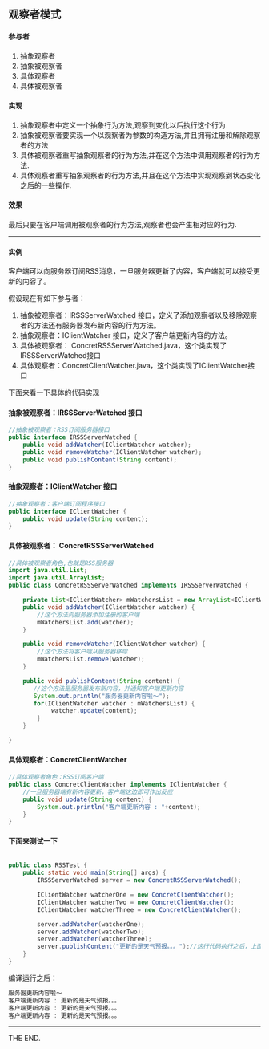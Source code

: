 ## 观察者模式

#### 参与者
1. 抽象观察者
2. 抽象被观察者
3. 具体观察者
4. 具体被观察者

#### 实现
1. 抽象观察者中定义一个抽象行为方法,观察到变化以后执行这个行为
2. 抽象被观察者要实现一个以观察者为参数的构造方法,并且拥有注册和解除观察者的方法
3. 具体被观察者重写抽象观察者的行为方法,并在这个方法中调用观察者的行为方法.
4. 具体观察者重写抽象观察者的行为方法,并且在这个方法中实现观察到状态变化之后的一些操作.

#### 效果
最后只要在客户端调用被观察者的行为方法,观察者也会产生相对应的行为.

- - -

#### 实例

客户端可以向服务器订阅RSS消息，一旦服务器更新了内容，客户端就可以接受更新的内容了。

假设现在有如下参与者：

1. 抽象被观察者：IRSSServerWatched 接口，定义了添加观察者以及移除观察者的方法还有服务器发布新内容的行为方法。
2. 抽象观察者：IClientWatcher 接口，定义了客户端更新内容的方法。
3. 具体被观察者： ConcretRSSServerWatched.java，这个类实现了IRSSServerWatched接口
4. 具体观察者：ConcretClientWatcher.java，这个类实现了IClientWatcher接口

下面来看一下具体的代码实现

####  抽象被观察者：IRSSServerWatched 接口

```java
//抽象被观察者：RSS订阅服务器接口
public interface IRSSServerWatched {
    public void addWatcher(IClientWatcher watcher);
    public void removeWatcher(IClientWatcher watcher);
    public void publishContent(String content);
}
```

#### 抽象观察者：IClientWatcher 接口

```java
//抽象观察者：客户端订阅程序接口
public interface IClientWatcher {
    public void update(String content);
}
```

#### 具体被观察者： ConcretRSSServerWatched

```java
//具体被观察者角色,也就是RSS服务器
import java.util.List;
import java.util.ArrayList;
public class ConcretRSSServerWatched implements IRSSServerWatched {

    private List<IClientWatcher> mWatchersList = new ArrayList<IClientWatcher>();
    public void addWatcher(IClientWatcher watcher) {
        //这个方法向服务器添加注册的客户端
        mWatchersList.add(watcher);
    }

    public void removeWatcher(IClientWatcher watcher) {
        //这个方法将客户端从服务器移除
        mWatchersList.remove(watcher);
    }

    public void publishContent(String content) {
       //这个方法是服务器发布新内容，并通知客户端更新内容
       System.out.println("服务器更新内容啦～");
       for(IClientWatcher watcher : mWatchersList) {
            watcher.update(content);
        }
    }

}

```

#### 具体观察者：ConcretClientWatcher

```java
//具体观察者角色：RSS订阅客户端
public class ConcretClientWatcher implements IClientWatcher {
    //一旦服务器端有新内容更新，客户端这边即可作出反应
    public void update(String content) {
        System.out.println("客户端更新内容 : "+content);
    }
}
```

#### 下面来测试一下

```java

public class RSSTest {
    public static void main(String[] args) {
        IRSSServerWatched server = new ConcretRSSServerWatched();

        IClientWatcher watcherOne = new ConcretClientWatcher();
        IClientWatcher watcherTwo = new ConcretClientWatcher();
        IClientWatcher watcherThree = new ConcretClientWatcher();

        server.addWatcher(watcherOne);
        server.addWatcher(watcherTwo);
        server.addWatcher(watcherThree);
        server.publishContent("更新的是天气预报。。。");//这行代码执行之后，上面这些ConcretClientWatcher的update()也会执行，所以就产生了监听的效果
    }
}
```

编译运行之后：

```java
服务器更新内容啦～
客户端更新内容 : 更新的是天气预报。。。
客户端更新内容 : 更新的是天气预报。。。
客户端更新内容 : 更新的是天气预报。。。
```

- - -
THE END.
